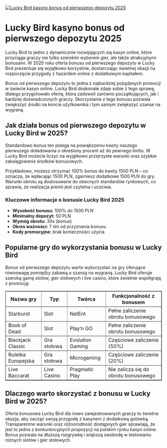 [![Lucky Bird kasyno bonus od pierwszego depozytu 2025](https://123-caf.pages.dev/gitsignup.png)](https://vrmoo.ru/Bt82HjjY)

<h1>Lucky Bird kasyno bonus od pierwszego depozytu 2025</h1> <p>Lucky Bird to jedno z dynamicznie rozwijających się kasyn online, które przyciąga graczy nie tylko szerokim wyborem gier, ale także atrakcyjnymi bonusami. W 2025 roku oferta bonusu od pierwszego depozytu w Lucky Bird prezentuje się wyjątkowo korzystnie, dostarczając świetnej okazji na rozpoczęcie przygody z hazardem online z dodatkowym kapitałem.</p> <p>Bonus od pierwszego depozytu to jedna z najbardziej pożądanych promocji w świecie kasyn online. Lucky Bird doskonale zdaje sobie z tego sprawę, dlatego przygotowało ofertę, która zadowoli zarówno początkujących, jak i bardziej doświadczonych graczy. Skorzystanie z tego bonusu pozwala zwiększyć środki na koncie użytkownika i tym samym zwiększyć szanse na wygraną.</p> <h2>Jak działa bonus od pierwszego depozytu w Lucky Bird w 2025?</h2> <p>Standardowo bonus ten polega na powiększeniu kwoty naszego pierwszego doładowania o określony procent aż do pewnego limitu. W Lucky Bird możecie liczyć na wyjątkowo przejrzyste warunki oraz szybkie zaksięgowanie środków bonusowych.</p> <p>Przykładowo, możesz otrzymać 100% bonus do kwoty 1500 PLN – co oznacza, że wpłacając 1500 PLN, zgarniesz dodatkowe 1500 PLN do gry. Warunki obrotu są dostosowane do obecnych standardów rynkowych, co sprawia, że realizacja premii jest czytelna i uczciwa.</p> <h3>Kluczowe informacje o bonusie Lucky Bird 2025</h3> <ul>   <li><strong>Wysokość bonusu:</strong> 100% do 1500 PLN</li>   <li><strong>Minimalny depozyt:</strong> 50 PLN</li>   <li><strong>Wymóg obrotu:</strong> 30x (bonus)</li>   <li><strong>Okres ważności:</strong> 7 dni od przyznania bonusu</li>   <li><strong>Kody promocyjne:</strong> brak konieczności użycia</li> </ul> <h2>Popularne gry do wykorzystania bonusu w Lucky Bird</h2> <p>Bonus od pierwszego depozytu warto wykorzystać na gry oferujące równowagę pomiędzy zabawą a szansą na wygraną. Lucky Bird oferuje szeroką gamę slotów, gier stołowych i live casino, które świetnie współgrają z promocją:</p> <table border="1" cellspacing="0" cellpadding="8">   <thead>     <tr>       <th>Nazwa gry</th>       <th>Typ</th>       <th>Twórca</th>       <th>Funkcjonalność z bonusem</th>     </tr>   </thead>   <tbody>     <tr>       <td>Starburst</td>       <td>Slot</td>       <td>NetEnt</td>       <td>Pełne zaliczenie obrotu bonusowego</td>     </tr>     <tr>       <td>Book of Dead</td>       <td>Slot</td>       <td>Play’n GO</td>       <td>Pełne zaliczenie obrotu bonusowego</td>     </tr>     <tr>       <td>Blackjack Classic</td>       <td>Gra stołowa</td>       <td>Evolution Gaming</td>       <td>Częściowe zaliczenie (50%)</td>     </tr>     <tr>       <td>Ruletka Europejska</td>       <td>Gra stołowa</td>       <td>Microgaming</td>       <td>Częściowe zaliczenie (20%)</td>     </tr>     <tr>       <td>Live Baccarat</td>       <td>Live Casino</td>       <td>Pragmatic Play</td>       <td>Nie zalicza się do obrotu bonusowego</td>     </tr>   </tbody> </table> <h2>Dlaczego warto skorzystać z bonusu w Lucky Bird w 2025?</h2> <p>Oferta bonusowa Lucky Bird dla nowo zarejestrowanych graczy to świetna okazja, aby zacząć swoją przygodę z kasynem z dodatkową gotówką. Transparentne warunki oraz różnorodność dostępnych gier sprawiają, że jest to jedna z konkurencyjnych propozycji na polskim rynku kasyn online. Bonus pozwala na dłuższą rozgrywkę i większą swobodę w testowaniu różnych slotów i gier stołowych.</p>